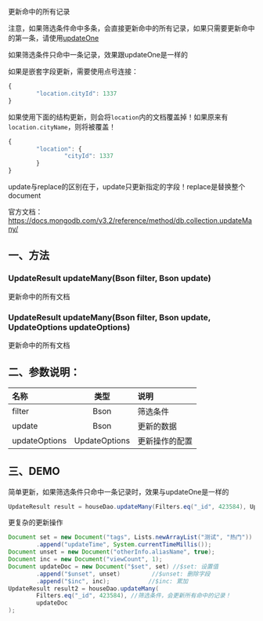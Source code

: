 更新命中的所有记录

注意，如果筛选条件命中多条，会直接更新命中的所有记录，如果只需要更新命中的第一条，请使用[updateOne](/YCollection/updateone.md)

如果筛选条件只命中一条记录，效果跟updateOne是一样的

如果是嵌套字段更新，需要使用点号连接：

```javascript
{
        "location.cityId": 1337
}
```

如果使用下面的结构更新，则会将`location`内的文档覆盖掉！如果原来有`location.cityName`，则将被覆盖！

```javascript
{
        "location": {
                "cityId": 1337
        }
}
```

update与replace的区别在于，update只更新指定的字段！replace是替换整个document

官方文档：https://docs.mongodb.com/v3.2/reference/method/db.collection.updateMany/



## 一、方法

### UpdateResult updateMany(Bson filter, Bson update)

更新命中的所有文档


### UpdateResult updateMany(Bson filter, Bson update, UpdateOptions updateOptions)

更新命中的所有文档



## 二、参数说明：

| 名称 | 类型 | 说明 |
| :-- | :--: | :-- |
| filter | Bson | 筛选条件 |
| update | Bson | 更新的数据 |
| updateOptions | UpdateOptions | 更新操作的配置 |




## 三、DEMO

简单更新，如果筛选条件只命中一条记录时，效果与updateOne是一样的

``` java
UpdateResult result = houseDao.updateMany(Filters.eq("_id", 423584), Updates.set("tags", Lists.newArrayList("测试", "热门")));
```

更复杂的更新操作


``` java
Document set = new Document("tags", Lists.newArrayList("测试", "热门"))
        .append("updateTime", System.currentTimeMillis());
Document unset = new Document("otherInfo.aliasName", true);
Document inc = new Document("viewCount", 1);
Document updateDoc = new Document("$set", set) //$set: 设置值
        .append("$unset", unset)         //$unset: 删除字段
        .append("$inc", inc);           //$inc: 累加
UpdateResult result2 = houseDao.updateMany(
        Filters.eq("_id", 423584), //筛选条件，会更新所有命中的记录！
        updateDoc
);
```


